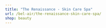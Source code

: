 ```yaml
---
title: "The Renaissance - Skin Care Spa"
url: /bel-air/the-renaissance-skin-care-spa/
shop: beauty
---
```


